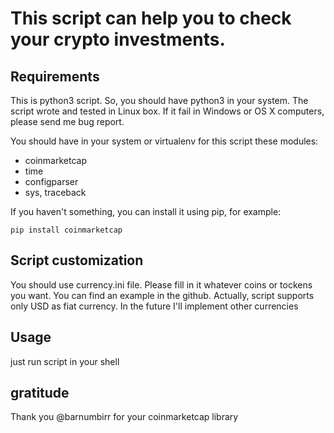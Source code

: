 # This script can help you to check your crypto investments.

## Requirements

This is python3 script. So, you should have python3 in your system.
The script wrote and tested in Linux box. If it fail in Windows or
OS X computers, please send me bug report.

You should have in your system or virtualenv for this script
these modules:

* coinmarketcap
* time
* configparser
* sys, traceback

If you haven't something, you can install it using pip, for example:

` pip install coinmarketcap `

## Script customization

You should use currency.ini file. Please fill in it whatever coins or tockens you want.
You can find an example in the github.
Actually, script supports only USD as fiat currency. In the future I'll implement other
currencies

## Usage

just run script in your shell

## gratitude

Thank you @barnumbirr for your coinmarketcap library

